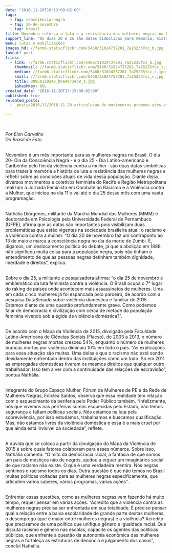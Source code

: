 ```yaml
---
date: "2016-11-20T16:13:09-02:00"
tags:
  - tag: consciência-negra
  - tag: 20-de-novembro
  - tag: brasil
title: Novembro reforça a luta e a resistência das mulheres negras no Brasil
support_line: "Os dias 20 e 25 são datas simbólicas para memória, história e luta"
menu: lutas e mobilizações
images_hd: //farm6.staticflickr.com/5460/31024737201_7a25235fcc_b.jpg
layout: post
files:
  - link: //farm6.staticflickr.com/5460/31024737201_7a25235fcc_b.jpg
    thumbnail: //farm6.staticflickr.com/5460/31024737201_7a25235fcc_t.jpg
    medium: //farm6.staticflickr.com/5460/31024737201_7a25235fcc_z.jpg
    small: //farm6.staticflickr.com/5460/31024737201_7a25235fcc_n.jpg
    title: 30950119242_b0a4d73ed9_z.jpg
    $$hashKey: 0GL
created_date: "2016-11-20T17:15:00-02:00"
published: true
releated_posts:
  - _posts/2016/11/2016-11-20-articulacao-de-movimentos-promove-atos-em-todo-brasil-no-dia-da-consciencia-negra.md

---
```

<p>&nbsp;</p>

<p><em>Por Elen Carvalho<br />
Do Brasil de Fato</em></p>

<p><br />
Novembro &eacute; um m&ecirc;s importante para as mulheres negras no Brasil. O dia 20- Dia da Consci&ecirc;ncia Negra - e o dia 25 - Dia Latino-americano e Caribenho pelo fim da viol&ecirc;ncia contra a mulher &ndash;s&atilde;o duas datas simb&oacute;licas para trazer &agrave; mem&oacute;ria a hist&oacute;ria de luta e resist&ecirc;ncia das mulheres negras e refletir sobre as condi&ccedil;&otilde;es atuais de vida dessa popula&ccedil;&atilde;o. Diante disso, diversos movimentos e coletivos feminista do Recife e Regi&atilde;o Metropolitana realizam a Jornada Feminista em Combate ao Racismo e &agrave; Viol&ecirc;ncia contra a Mulher, que iniciou no dia 11 e vai at&eacute; o dia 25 desse m&ecirc;s com uma vasta programa&ccedil;&atilde;o.</p>

<p><br />
Nath&aacute;lia Di&oacute;rgenes, militante da Marcha Mundial das Mulheres (MMM) e doutoranda em Psicologia pela Universidade Federal de Pernambuco (UFPE), afirma que as datas s&atilde;o importantes pois visibilizam duas problem&aacute;ticas que est&atilde;o vigentes na sociedade brasileira atual: o racismo e a viol&ecirc;ncia contra a mulher. &ldquo;O dia 20 de novembro faz um contraponto ao 13 de maio e marca a consci&ecirc;ncia negra no dia da morte de Zumbi. &Eacute;, digamos, um deslocamento pol&iacute;tico do debate, j&aacute; que a aboli&ccedil;&atilde;o em 1888 n&atilde;o significou muita coisa para a popula&ccedil;&atilde;o negra, pois n&atilde;o tinham o entendimento de que as pessoas negras detinham tamb&eacute;m dignidade, liberdade e direitos&rdquo;, explica.</p>

<p><br />
Sobre o dia 25, a militante e pesquisadora afirma: &ldquo;o dia 25 de novembro &eacute; emblem&aacute;tico da luta feminista contra a viol&ecirc;ncia. O Brasil ocupa o 7&deg; lugar do raking de pa&iacute;ses onde acontecem mais assassinatos de mulheres. Uma em cada cinco mulheres j&aacute; foi espancada pelo parceiro, de acordo com a pesquisa DataSenado sobre viol&ecirc;ncia dom&eacute;stica e familiar de 2015. Estamos diante de uma quest&atilde;o profundamente grave. Como podemos falar de democracia e civiliza&ccedil;&atilde;o com cerca de metade da popula&ccedil;&atilde;o feminina vivendo sob a &eacute;gide da viol&ecirc;ncia dom&eacute;stica?&rdquo;.</p>

<p><br />
De acordo com o Mapa da Viol&ecirc;ncia de 2015, divulgado pela Faculdade Latino-Americana de Ci&ecirc;ncias Sociais (Flacso), de 2003 a 2013, o n&uacute;mero de mulheres negras mortas cresceu 54%, enquanto o n&uacute;mero de mulheres brancas mortas por viol&ecirc;ncia diminuiu 10% em todo o pa&iacute;s. &ldquo;As explica&ccedil;&otilde;es para essa situa&ccedil;&atilde;o s&atilde;o muitas. Uma delas &eacute; que o racismo n&atilde;o est&aacute; sendo devidamente enfrentado dentro das institui&ccedil;&otilde;es como um todo. S&oacute; em 2011 as empregadas dom&eacute;sticas tiveram os mesmos direitos que qualquer outro trabalhador. Isso tem a ver com a continuidade das rela&ccedil;&otilde;es de escravid&atilde;o&rdquo;, pontua Nath&aacute;lia.</p>

<p><br />
Integrante do Grupo Espa&ccedil;o Mulher, F&oacute;rum de Mulheres de PE e da Rede de Mulheres Negras, Ediclea Santos, observa que essa realidade tem rela&ccedil;&atilde;o com o esquecimento da periferia pelo Poder P&uacute;blico tamb&eacute;m. &ldquo;Infelizmente, n&oacute;s que vivemos nas periferias somos esquecidas pelo Estado, n&atilde;o temos seguran&ccedil;a e faltam pol&iacute;ticas sociais. N&oacute;s estamos na luta pela sobreviv&ecirc;ncia, por isso estudamos, trabalhamos e buscamos qualifica&ccedil;&atilde;o. Mas, n&atilde;o estamos livres da viol&ecirc;ncia dom&eacute;stica e essa &eacute; a mais cruel por que ainda est&aacute; invis&iacute;vel da sociedade&rdquo;, reflete.</p>

<p><br />
A d&uacute;vida que se coloca a partir da divulga&ccedil;&atilde;o do Mapa da Viol&ecirc;ncia de 2015 &eacute; sobre quais fatores colaboram para esses n&uacute;meros. Sobre isso, Nath&aacute;lia comenta: &ldquo;O mito da democracia racial, a fantasia de que somos um pa&iacute;s de mesti&ccedil;os n&atilde;o de negros, ajudou a erguer um imagin&aacute;rios social de que racismo n&atilde;o existe. O que &eacute; uma verdadeira mentira. N&oacute;s negras sentimos o racismo todos os dias. Outra quest&atilde;o &eacute; que n&atilde;o temos no Brasil muitas pol&iacute;ticas voltadas para as mulheres negras especificamente, que articulem v&aacute;rios saberes, v&aacute;rios programas, v&aacute;rias a&ccedil;&otilde;es&rdquo;.</p>

<p><br />
Enfrentar essas quest&otilde;es, como as mulheres negras vem fazendo h&aacute; muito tempo, requer pensar em v&aacute;rias a&ccedil;&otilde;es. &ldquo;Acredito que a viol&ecirc;ncia contra as mulheres negras precisa ser enfrentada em sua totalidade. &Eacute; preciso pensar qual a rela&ccedil;&atilde;o entre a baixa escolaridade de grande parte destas mulheres, o desemprego (que &eacute; maior entre mulheres negras) e a viol&ecirc;ncia? Acredito que precisamos de uma pol&iacute;tica que unifique g&ecirc;nero e igualdade racial. Que discuta racismo e g&ecirc;nero nas escolas, capacite os agentes das pol&iacute;ticas p&uacute;blicas, que enfrente a quest&atilde;o da autonomia econ&ocirc;mica das mulheres negras e fortale&ccedil;a as estruturas de den&uacute;ncia e julgamento dos casos&rdquo;, conclui Nath&aacute;lia.</p>
